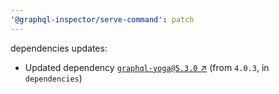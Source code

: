 ```yaml
---
'@graphql-inspector/serve-command': patch
---
```

dependencies updates:
  - Updated dependency [`graphql-yoga@5.3.0` ↗︎](https://www.npmjs.com/package/graphql-yoga/v/5.3.0)
    (from `4.0.3`, in `dependencies`)
